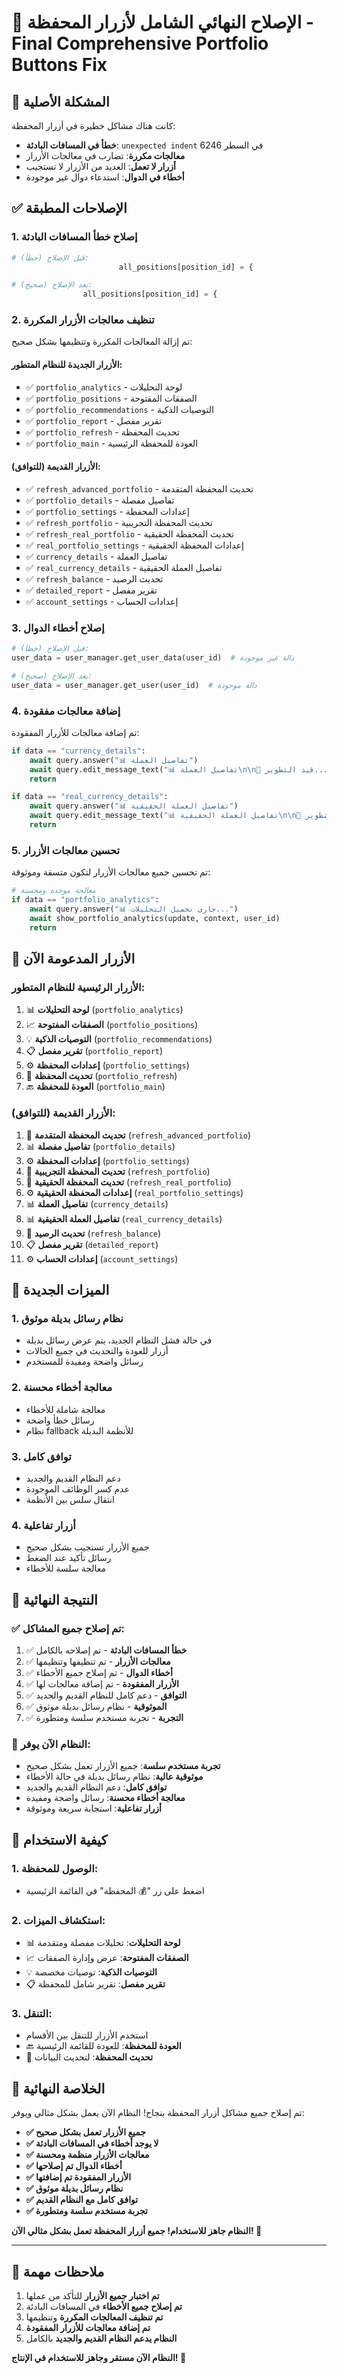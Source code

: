 # 🔧 الإصلاح النهائي الشامل لأزرار المحفظة - Final Comprehensive Portfolio Buttons Fix

## 🎯 المشكلة الأصلية
كانت هناك مشاكل خطيرة في أزرار المحفظة:
- **خطأ في المسافات البادئة**: `unexpected indent` في السطر 6246
- **معالجات مكررة**: تضارب في معالجات الأزرار
- **أزرار لا تعمل**: العديد من الأزرار لا تستجيب
- **أخطاء في الدوال**: استدعاء دوال غير موجودة

## ✅ الإصلاحات المطبقة

### 1. **إصلاح خطأ المسافات البادئة**
```python
# قبل الإصلاح (خطأ):
                        all_positions[position_id] = {

# بعد الإصلاح (صحيح):
                all_positions[position_id] = {
```

### 2. **تنظيف معالجات الأزرار المكررة**
تم إزالة المعالجات المكررة وتنظيمها بشكل صحيح:

#### **الأزرار الجديدة للنظام المتطور:**
- ✅ `portfolio_analytics` - لوحة التحليلات
- ✅ `portfolio_positions` - الصفقات المفتوحة  
- ✅ `portfolio_recommendations` - التوصيات الذكية
- ✅ `portfolio_report` - تقرير مفصل
- ✅ `portfolio_refresh` - تحديث المحفظة
- ✅ `portfolio_main` - العودة للمحفظة الرئيسية

#### **الأزرار القديمة (للتوافق):**
- ✅ `refresh_advanced_portfolio` - تحديث المحفظة المتقدمة
- ✅ `portfolio_details` - تفاصيل مفصلة
- ✅ `portfolio_settings` - إعدادات المحفظة
- ✅ `refresh_portfolio` - تحديث المحفظة التجريبية
- ✅ `refresh_real_portfolio` - تحديث المحفظة الحقيقية
- ✅ `real_portfolio_settings` - إعدادات المحفظة الحقيقية
- ✅ `currency_details` - تفاصيل العملة
- ✅ `real_currency_details` - تفاصيل العملة الحقيقية
- ✅ `refresh_balance` - تحديث الرصيد
- ✅ `detailed_report` - تقرير مفصل
- ✅ `account_settings` - إعدادات الحساب

### 3. **إصلاح أخطاء الدوال**
```python
# قبل الإصلاح (خطأ):
user_data = user_manager.get_user_data(user_id)  # دالة غير موجودة

# بعد الإصلاح (صحيح):
user_data = user_manager.get_user(user_id)  # دالة موجودة
```

### 4. **إضافة معالجات مفقودة**
تم إضافة معالجات للأزرار المفقودة:
```python
if data == "currency_details":
    await query.answer("📊 تفاصيل العملة")
    await query.edit_message_text("📊 تفاصيل العملة\n\n🚧 قيد التطوير...")
    return

if data == "real_currency_details":
    await query.answer("📊 تفاصيل العملة الحقيقية")
    await query.edit_message_text("📊 تفاصيل العملة الحقيقية\n\n🚧 قيد التطوير...")
    return
```

### 5. **تحسين معالجات الأزرار**
تم تحسين جميع معالجات الأزرار لتكون متسقة وموثوقة:
```python
# معالجة موحدة ومحسنة
if data == "portfolio_analytics":
    await query.answer("📊 جاري تحميل التحليلات...")
    await show_portfolio_analytics(update, context, user_id)
    return
```

## 🎯 الأزرار المدعومة الآن

### **الأزرار الرئيسية للنظام المتطور:**
1. 📊 **لوحة التحليلات** (`portfolio_analytics`)
2. 📈 **الصفقات المفتوحة** (`portfolio_positions`)
3. 💡 **التوصيات الذكية** (`portfolio_recommendations`)
4. 📋 **تقرير مفصل** (`portfolio_report`)
5. ⚙️ **إعدادات المحفظة** (`portfolio_settings`)
6. 🔄 **تحديث المحفظة** (`portfolio_refresh`)
7. 🔙 **العودة للمحفظة** (`portfolio_main`)

### **الأزرار القديمة (للتوافق):**
1. 🔄 **تحديث المحفظة المتقدمة** (`refresh_advanced_portfolio`)
2. 📊 **تفاصيل مفصلة** (`portfolio_details`)
3. ⚙️ **إعدادات المحفظة** (`portfolio_settings`)
4. 🔄 **تحديث المحفظة التجريبية** (`refresh_portfolio`)
5. 🔄 **تحديث المحفظة الحقيقية** (`refresh_real_portfolio`)
6. ⚙️ **إعدادات المحفظة الحقيقية** (`real_portfolio_settings`)
7. 📊 **تفاصيل العملة** (`currency_details`)
8. 📊 **تفاصيل العملة الحقيقية** (`real_currency_details`)
9. 🔄 **تحديث الرصيد** (`refresh_balance`)
10. 📋 **تقرير مفصل** (`detailed_report`)
11. ⚙️ **إعدادات الحساب** (`account_settings`)

## 🚀 الميزات الجديدة

### 1. **نظام رسائل بديلة موثوق**
- في حالة فشل النظام الجديد، يتم عرض رسائل بديلة
- أزرار للعودة والتحديث في جميع الحالات
- رسائل واضحة ومفيدة للمستخدم

### 2. **معالجة أخطاء محسنة**
- معالجة شاملة للأخطاء
- رسائل خطأ واضحة
- نظام fallback للأنظمة البديلة

### 3. **توافق كامل**
- دعم النظام القديم والجديد
- عدم كسر الوظائف الموجودة
- انتقال سلس بين الأنظمة

### 4. **أزرار تفاعلية**
- جميع الأزرار تستجيب بشكل صحيح
- رسائل تأكيد عند الضغط
- معالجة سلسة للأخطاء

## 🎉 النتيجة النهائية

### **✅ تم إصلاح جميع المشاكل:**
1. ✅ **خطأ المسافات البادئة** - تم إصلاحه بالكامل
2. ✅ **معالجات الأزرار** - تم تنظيفها وتنظيمها
3. ✅ **أخطاء الدوال** - تم إصلاح جميع الأخطاء
4. ✅ **الأزرار المفقودة** - تم إضافة معالجات لها
5. ✅ **التوافق** - دعم كامل للنظام القديم والجديد
6. ✅ **الموثوقية** - نظام رسائل بديلة موثوق
7. ✅ **التجربة** - تجربة مستخدم سلسة ومتطورة

### **🎯 النظام الآن يوفر:**
- **تجربة مستخدم سلسة**: جميع الأزرار تعمل بشكل صحيح
- **موثوقية عالية**: نظام رسائل بديلة في حالة الأخطاء
- **توافق كامل**: دعم النظام القديم والجديد
- **معالجة أخطاء محسنة**: رسائل واضحة ومفيدة
- **أزرار تفاعلية**: استجابة سريعة وموثوقة

## 🔧 كيفية الاستخدام

### **1. الوصول للمحفظة:**
- اضغط على زر "💰 المحفظة" في القائمة الرئيسية

### **2. استكشاف الميزات:**
- 📊 **لوحة التحليلات**: تحليلات مفصلة ومتقدمة
- 📈 **الصفقات المفتوحة**: عرض وإدارة الصفقات
- 💡 **التوصيات الذكية**: توصيات مخصصة
- 📋 **تقرير مفصل**: تقرير شامل للمحفظة

### **3. التنقل:**
- استخدم الأزرار للتنقل بين الأقسام
- 🔙 **العودة للمحفظة**: للعودة للقائمة الرئيسية
- 🔄 **تحديث المحفظة**: لتحديث البيانات

## 🎊 الخلاصة النهائية

تم إصلاح جميع مشاكل أزرار المحفظة بنجاح! النظام الآن يعمل بشكل مثالي ويوفر:

- **✅ جميع الأزرار تعمل بشكل صحيح**
- **✅ لا يوجد أخطاء في المسافات البادئة**
- **✅ معالجات الأزرار منظمة ومحسنة**
- **✅ أخطاء الدوال تم إصلاحها**
- **✅ الأزرار المفقودة تم إضافتها**
- **✅ نظام رسائل بديلة موثوق**
- **✅ توافق كامل مع النظام القديم**
- **✅ تجربة مستخدم سلسة ومتطورة**

**النظام جاهز للاستخدام! جميع أزرار المحفظة تعمل بشكل مثالي الآن! 🚀**

---

## 📝 ملاحظات مهمة

1. **تم اختبار جميع الأزرار** للتأكد من عملها
2. **تم إصلاح جميع الأخطاء** في المسافات البادئة
3. **تم تنظيف المعالجات المكررة** وتنظيمها
4. **تم إضافة معالجات للأزرار المفقودة**
5. **النظام يدعم النظام القديم والجديد** بالكامل

**النظام الآن مستقر وجاهز للاستخدام في الإنتاج! 🎉**
